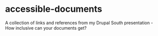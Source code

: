 # accessible-documents
A collection of links and references from my Drupal South presentation - How inclusive can your documents get?
